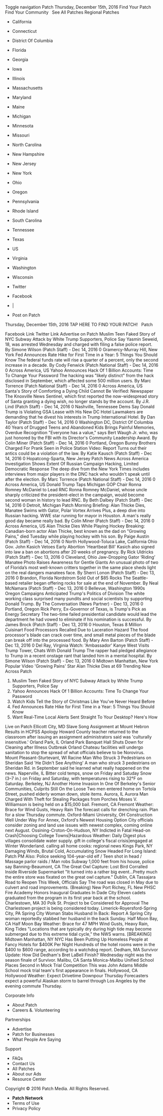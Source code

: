 Toggle navigation Patch Thursday, December 15th, 2016 Find Your Patch Find Your Community   See All Patches Regional Patches

*   California
*   Connecticut
*   District Of Columbia
*   Florida
*   Georgia
*   Iowa
*   Illinois
*   Massachusetts
*   Maryland
*   Maine
*   Michigan
*   Minnesota
*   Missouri
*   North Carolina
*   New Hampshire
*   New Jersey
*   New York
*   Ohio
*   Oregon
*   Pennsylvania
*   Rhode Island
*   South Carolina
*   Tennessee
*   Texas
*   US
*   Virginia
*   Washington
*   Wisconsin

*   Twitter
*   Facebook
*   |
*   Post on Patch

Thursday, December 15th, 2016 TAP HERE TO FIND YOUR PATCH!   Patch

Facebook Link Twitter Link Advertise on Patch Muslim Teen Faked Story of NYC Subway Attack by White Trump Supporters, Police Say Yasmin Seweid, 18, was arrested Wednesday and charged with filing a false police report. By Simone Wilson (Patch Staff) - Dec 14, 2016 0 Gramercy-Murray Hill, New York Fed Announces Rate Hike for First Time in a Year: 5 Things You Should Know The federal funds rate will rise a quarter of a percent, only the second increase in a decade. By Cody Fenwick (Patch National Staff) - Dec 14, 2016 0 Across America, US Yahoo Announces Hack Of 1 Billion Accounts: Time To Change Your Password The hacking was "likely distinct" from the hack disclosed in September, which affected some 500 million users. By Marc Torrence (Patch National Staff) - Dec 14, 2016 0 Across America, US Santa's Story of Comforting a Dying Child Cannot Be Verified: Newspaper The Knoxville News Sentinel, which first reported the now-widespread story of Santa granting a dying wish, no longer stands by the account. By J.R. Lind (Patch Staff) - Dec 14, 2016 0 Nashville, Tennessee Dems Say Donald Trump is Violating GSA Lease with His New DC Hotel Lawmakers are demanding that he divest his interests in Trump International Hotel. By Dan Taylor (Patch Staff) - Dec 14, 2016 0 Washington DC, District Of Columbia 40 Years of Drugged Teens and Abandoned Kids Brings Painful Memories, Overdue Recognition "Everyone has a value," says Bert Waugh Jr. who, was just honored by the FBI with its Director's Community Leadership Award. By Colin Miner (Patch Staff) - Dec 14, 2016 0 Portland, Oregon Bunny Brothers Charged For Prank Seen in Police Station Video: Report Turns out their antics could be a violation of the law. By Katie Kausch (Patch Staff) - Dec 14, 2016 0 Hopatcong-Sparta, New Jersey Patch News Across America Investigation Shows Extent Of Russian Campaign Hacking, Limited Democratic Response The deep dive from the New York Times includes interviews from major players in the DNC hack who wouldn't speak until after the election. By Marc Torrence (Patch National Staff) - Dec 14, 2016 0 Across America, US Donald Trump Taps Michigan GOP Chair Ronna Romney McDaniel to Lead RNC Ronna Romney McDaniel, whose uncle sharply criticized the president-elect in the campaign, would become second woman in history to lead RNC. By Beth Dalbey (Patch Staff) - Dec 14, 2016 0 Detroit, Michigan Patch Morning Briefing: Alan Thicke Dies, Manatee Swims with Gator, Polar Vortex Arrives Plus, a deep dive into Russian hacking. WWE star running for mayor in Houston. A man's really good day became really bad. By Colin Miner (Patch Staff) - Dec 14, 2016 0 Across America, US Alan Thicke Dies While Playing Hockey Breaking: Canadian-born actor Alan Thicke, best known as the dad on "Growing Pains," died Tuesday while playing hockey with his son. By Paige Austin (Patch Staff) - Dec 14, 2016 0 North Hollywood-Toluca Lake, California Ohio Gov. John Kasich Vetoes Early Abortion 'Heartbeat Bill' Kasich also signed into law a ban on abortions after 20 weeks of pregnancy. By Rick Uldricks (Patch Staff) - Dec 13, 2016 0 Cleveland, Ohio Jaw-Dropping Gator ‘Riding’ Manatee Photo Raises Awareness for Gentle Giants An unusual photo of two of Florida’s most well-known critters together in the same place sheds light on the real dangers manatees face. By Sherri Lonon (Patch Staff) - Dec 13, 2016 0 Brandon, Florida Nordstrom Sold Out of $85 Rocks The Seattle-based retailer began offering rocks for sale at the end of November. By Neal McNamara (Patch Staff) - Dec 13, 2016 0 Bellevue, Washington 1990s Oregon Campaigns Anticipated Trump's Politics of Division The white working class surprised many pundits and social scientists by supporting Donald Trump. By The Conversation (News Partner) - Dec 13, 2016 0 Portland, Oregon Rick Perry, Ex-Governor of Texas, is Trump's Pick as Energy Secretary The two-time failed presidential candidate would lead the department he had vowed to eliminate if his nomination is successful. By James Brock (Patch Staff) - Dec 13, 2016 0 Houston, Texas 8 Million Cuisinart Food Processors Recalled Due to Laceration Hazard The food processor's blade can crack over time, and small metal pieces of the blade can break off into the processed food. By Mary Ann Barton (Patch Staff) - Dec 13, 2016 0 Del Ray, Virginia Watch: 'Ambassador' Kanye West Visits Trump Tower, Chats With Donald Trump The rapper had pledged allegiance to Trump in a recent onstage rant that landed him in a mental hospital. By Simone Wilson (Patch Staff) - Dec 13, 2016 0 Midtown Manhattan, New York Popular Video 'Growing Pains' Star Alan Thicke Dies at 69 Trending Now Across Patch

1.  Muslim Teen Faked Story of NYC Subway Attack by White Trump Supporters, Police Say
2.  Yahoo Announces Hack Of 1 Billion Accounts: Time To Change Your Password
3.  Watch Kids Tell the Story of Christmas Like You've Never Heard Before
4.  Fed Announces Rate Hike for First Time in a Year: 5 Things You Should Know
5.  Want Real-Time Local Alerts Sent Straight To Your Desktop? Here's How

Live on Patch Ellicott City, MD Slave Song Assignment at Mount Hebron Results in HCPSS Apology Howard County teacher returned to the classroom after issuing an assignment administrators said was 'culturally insensitive.' Orland Park, IL Orland Park Banquet Hall Shuts Down for Cleaning after Illness Outbreak Orland Chateau facilities will undergo sanitation to stop the spread of what officials believe to be Norovirus. Mount Pleasant-Sturtevant, WI Racine Man Who Struck 3 Pedestrians on Sheridan Said 'He Didn't See Anything' A man who struck 3 pedestrians on Sheridan Rd. in September said he learned what really happened on the news. Naperville, IL Bitter cold temps, snow on Friday and Satuday Snow (3–7 in.) on Friday and Saturday, with temperatures rising to 32°F on Saturday. Berkeley, NJ Another Home Invasion In One Of Berkeley's Senior Communities, Culprits Still On the Loose Two men entered home on Tortola Street, pushed elderly woman down, stole items. Aurora, IL Aurora Man Charged With Theft for Stealing Packages from Porches Moses V. Williamson is being held on a $15,000 bail. Fremont, CA Fremont Weather: Brace for Wind Gusts, Heavy Rain The forecast calls for drenching rain. Plan for a slow Thursday commute. Oxford-Miami University, OH Construction Well Under Way For Annex, Oxford's Newest Housing Option City officials consider zoning and land use issues with newest complex, coming online next August. Ossining-Croton-On-Hudson, NY Indicted in Fatal Head-on Crash|Choosing College Towns|Hazardous Weather: Daily Digest plus villages consolidate water supply. gift in college's fiscal crisis|engaged at Winter Wonderland. calling all home cooks: regional news Kings Park, NY Damaging Winds, Brutal Cold, Accumulating Snow Headed For Long Island: Patch PM Also: Police seeking 104-year-old elf / Teen shot in head / Massage parlor raids / Man robs Subway 1,000 feet from his house, police say Banning-Beaumont, CA The Great Owl Capture: Lost Bird Corralled Inside Riverside Supermarket "It turned into a rather big event...Pretty much the entire store was fixated on the great owl capture." Dublin, CA Tassajara Road to Reopen This Week, Officials Say The road was closed in May due to culvert and road improvements. (Breaking) New Port Richey, FL New PHSC Fire Academy Honors Inaugural Graduates In Dade City Eleven cadets graduated from the program in its first year back at the school. Charlestown, MA 30 Polk St. Project to be Considered for Approval The Charlestown project is being considered today. Limerick-Royersford-Spring City, PA Spring City Woman Stabs Husband In Back: Report A Spring City woman reportedly stabbed her husband in the back Sunday. Half Moon Bay, CA Half Moon Bay Weather: Brace for 47 MPH Wind Gusts, Heavy Rain, King Tides "Locations that are typically dry during high tide may become submerged due to this extreme tidal cycle," the NWS warns. \[BREAKING\] Midtown Manhattan, NY NYC Has Been Putting Up Homeless People at Fancy Hotels for $400K Per Night Hundreds of the hotel rooms were in the $400 to $600 range, according to a watchdog report. Dedham, MA Survivor Update: How Did Dedham's Bret LaBell Finish? Wednesday night was the season finale of Survivor. Malibu, CA Santa Monica-Malibu Unified School Places Second in Mock Trial Competition This was John Adams Middle School mock trial team's first appearance in finals. Hollywood, CA Hollywood Weather: Expect Drivetime Downpour Thursday Forecasters expect a powerful Alaskan storm to barrel through Los Angeles by the evening commute Thursday.

Corporate Info

*   About Patch
*   Careers &. Volunteering

Partnerships

*   Advertise
*   Patch for Businesses
*   What People Are Saying

Support

*   FAQs
*   Contact Us
*   All Patches
*   About our Ads
*   Resource Center

Copyright © 2016 Patch Media. All Rights Reserved.

*   **Patch Network**
*   Terms of Use
*   Privacy Policy